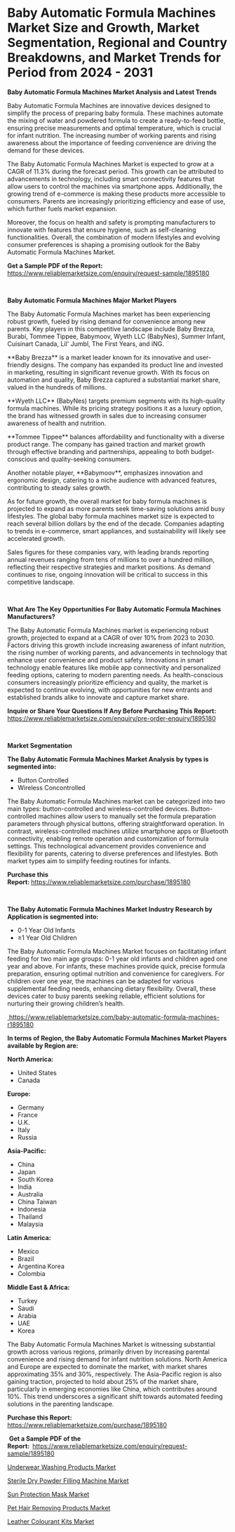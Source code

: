 <p><h1>Baby Automatic Formula Machines Market Size and Growth, Market Segmentation, Regional and Country Breakdowns, and Market Trends for Period from 2024 -  2031</h1></p><p><strong>Baby Automatic Formula Machines Market Analysis and Latest Trends</strong></p>
<p><p>Baby Automatic Formula Machines are innovative devices designed to simplify the process of preparing baby formula. These machines automate the mixing of water and powdered formula to create a ready-to-feed bottle, ensuring precise measurements and optimal temperature, which is crucial for infant nutrition. The increasing number of working parents and rising awareness about the importance of feeding convenience are driving the demand for these devices.</p><p>The Baby Automatic Formula Machines Market is expected to grow at a CAGR of 11.3% during the forecast period. This growth can be attributed to advancements in technology, including smart connectivity features that allow users to control the machines via smartphone apps. Additionally, the growing trend of e-commerce is making these products more accessible to consumers. Parents are increasingly prioritizing efficiency and ease of use, which further fuels market expansion. </p><p>Moreover, the focus on health and safety is prompting manufacturers to innovate with features that ensure hygiene, such as self-cleaning functionalities. Overall, the combination of modern lifestyles and evolving consumer preferences is shaping a promising outlook for the Baby Automatic Formula Machines Market.</p></p>
<p><strong>Get a Sample PDF of the Report:&nbsp;</strong> <a href="https://www.reliablemarketsize.com/enquiry/request-sample/1895180?utm_campaign=1590&utm_medium=2&utm_source=Github&utm_content=ia&utm_term=24102024&utm_id=baby-automatic-formula-machines">https://www.reliablemarketsize.com/enquiry/request-sample/1895180</a></p>
<p>&nbsp;</p>
<p><strong>Baby Automatic Formula Machines Major Market Players</strong></p>
<p><p>The Baby Automatic Formula Machines market has been experiencing robust growth, fueled by rising demand for convenience among new parents. Key players in this competitive landscape include Baby Brezza, Burabi, Tommee Tippee, Babymoov, Wyeth LLC (BabyNes), Summer Infant, Cuisinart Canada, Lil' Jumbl, The First Years, and iNG.</p><p>**Baby Brezza** is a market leader known for its innovative and user-friendly designs. The company has expanded its product line and invested in marketing, resulting in significant revenue growth. With its focus on automation and quality, Baby Brezza captured a substantial market share, valued in the hundreds of millions.</p><p>**Wyeth LLC** (BabyNes) targets premium segments with its high-quality formula machines. While its pricing strategy positions it as a luxury option, the brand has witnessed growth in sales due to increasing consumer awareness of health and nutrition.</p><p>**Tommee Tippee** balances affordability and functionality with a diverse product range. The company has gained traction and market growth through effective branding and partnerships, appealing to both budget-conscious and quality-seeking consumers.</p><p>Another notable player, **Babymoov**, emphasizes innovation and ergonomic design, catering to a niche audience with advanced features, contributing to steady sales growth.</p><p>As for future growth, the overall market for baby formula machines is projected to expand as more parents seek time-saving solutions amid busy lifestyles. The global baby formula machines market size is expected to reach several billion dollars by the end of the decade. Companies adapting to trends in e-commerce, smart appliances, and sustainability will likely see accelerated growth.</p><p>Sales figures for these companies vary, with leading brands reporting annual revenues ranging from tens of millions to over a hundred million, reflecting their respective strategies and market positions. As demand continues to rise, ongoing innovation will be critical to success in this competitive landscape.</p></p>
<p>&nbsp;</p>
<p><strong>What Are The Key Opportunities For Baby Automatic Formula Machines Manufacturers?</strong></p>
<p><p>The Baby Automatic Formula Machines market is experiencing robust growth, projected to expand at a CAGR of over 10% from 2023 to 2030. Factors driving this growth include increasing awareness of infant nutrition, the rising number of working parents, and advancements in technology that enhance user convenience and product safety. Innovations in smart technology enable features like mobile app connectivity and personalized feeding options, catering to modern parenting needs. As health-conscious consumers increasingly prioritize efficiency and quality, the market is expected to continue evolving, with opportunities for new entrants and established brands alike to innovate and capture market share.</p></p>
<p><strong>Inquire or Share Your Questions If Any Before Purchasing This Report:</strong> <a href="https://www.reliablemarketsize.com/enquiry/pre-order-enquiry/1895180?utm_campaign=1590&utm_medium=2&utm_source=Github&utm_content=ia&utm_term=24102024&utm_id=baby-automatic-formula-machines">https://www.reliablemarketsize.com/enquiry/pre-order-enquiry/1895180</a></p>
<p>&nbsp;</p>
<p><strong>Market Segmentation</strong></p>
<p><strong>The Baby Automatic Formula Machines Market Analysis by types is segmented into:</strong></p>
<p><ul><li>Button Controlled</li><li>Wireless Concontrolled</li></ul></p>
<p><p>The Baby Automatic Formula Machines market can be categorized into two main types: button-controlled and wireless-controlled devices. Button-controlled machines allow users to manually set the formula preparation parameters through physical buttons, offering straightforward operation. In contrast, wireless-controlled machines utilize smartphone apps or Bluetooth connectivity, enabling remote operation and customization of formula settings. This technological advancement provides convenience and flexibility for parents, catering to diverse preferences and lifestyles. Both market types aim to simplify feeding routines for infants.</p></p>
<p><strong>Purchase this Report:&nbsp;</strong><a href="https://www.reliablemarketsize.com/purchase/1895180?utm_campaign=1590&utm_medium=2&utm_source=Github&utm_content=ia&utm_term=24102024&utm_id=baby-automatic-formula-machines">https://www.reliablemarketsize.com/purchase/1895180</a></p>
<p>&nbsp;</p>
<p><strong>The Baby Automatic Formula Machines Market Industry Research by Application is segmented into:</strong></p>
<p><ul><li>0-1 Year Old Infants</li><li>≥1 Year Old Children</li></ul></p>
<p><p>The Baby Automatic Formula Machines Market focuses on facilitating infant feeding for two main age groups: 0-1 year old infants and children aged one year and above. For infants, these machines provide quick, precise formula preparation, ensuring optimal nutrition and convenience for caregivers. For children over one year, the machines can be adapted for various supplemental feeding needs, enhancing dietary flexibility. Overall, these devices cater to busy parents seeking reliable, efficient solutions for nurturing their growing children’s health.</p></p>
<p><a href="https://www.reliablemarketsize.com/baby-automatic-formula-machines-r1895180?utm_campaign=1590&utm_medium=2&utm_source=Github&utm_content=ia&utm_term=24102024&utm_id=baby-automatic-formula-machines">&nbsp;https://www.reliablemarketsize.com/baby-automatic-formula-machines-r1895180</a></p>
<p><strong>In terms of Region, the Baby Automatic Formula Machines Market Players available by Region are:</strong></p>
<p>
    <p> <strong> North America: </strong>
        <ul>
            <li>United States</li>
            <li>Canada</li>
        </ul>
        </p> 
    <p> <strong> Europe: </strong>
        <ul>
            <li>Germany</li>
            <li>France</li>
            <li>U.K.</li>
            <li>Italy</li>
            <li>Russia</li>
        </ul>
        </p> 
    <p> <strong> Asia-Pacific: </strong>
        <ul>
            <li>China</li>
            <li>Japan</li>
            <li>South Korea</li>
            <li>India</li>
            <li>Australia</li>
            <li>China Taiwan</li>
            <li>Indonesia</li>
            <li>Thailand</li>
            <li>Malaysia</li>
        </ul>
        </p> 
    <p> <strong> Latin America: </strong>
        <ul>
            <li>Mexico</li>
            <li>Brazil</li>
            <li>Argentina Korea</li>
            <li>Colombia</li>
        </ul>
        </p> 
    <p> <strong> Middle East & Africa: </strong>
        <ul>
            <li>Turkey</li>
            <li>Saudi</li>
            <li>Arabia</li>
            <li>UAE</li>
            <li>Korea</li>
        </ul>
    </p>
    </p>
<p><p>The Baby Automatic Formula Machines Market is witnessing substantial growth across various regions, primarily driven by increasing parental convenience and rising demand for infant nutrition solutions. North America and Europe are expected to dominate the market, with market shares approximating 35% and 30%, respectively. The Asia-Pacific region is also gaining traction, projected to hold about 25% of the market share, particularly in emerging economies like China, which contributes around 10%. This trend underscores a significant shift towards automated feeding solutions in the parenting landscape.</p></p>
<p><strong>Purchase this Report: </strong><a href="https://www.reliablemarketsize.com/purchase/1895180?utm_campaign=1590&utm_medium=2&utm_source=Github&utm_content=ia&utm_term=24102024&utm_id=baby-automatic-formula-machines">https://www.reliablemarketsize.com/purchase/1895180</a></p>
<p>&nbsp;<strong>Get a Sample PDF of the Report:&nbsp;&nbsp;</strong><a href="https://www.reliablemarketsize.com/enquiry/request-sample/1895180?utm_campaign=1590&utm_medium=2&utm_source=Github&utm_content=ia&utm_term=24102024&utm_id=baby-automatic-formula-machines">https://www.reliablemarketsize.com/enquiry/request-sample/1895180</a></p>
<p><strong></strong></p>
<p><p><a href="https://www.linkedin.com/pulse/in-depth-underwear-washing-products-market-review-size-0fl0f?utm_campaign=1590&utm_medium=2&utm_source=Github&utm_content=ia&utm_term=24102024&utm_id=baby-automatic-formula-machines">Underwear Washing Products Market</a></p><p><a href="https://www.linkedin.com/pulse/navigating-global-sterile-dry-powder-filling-machine-market-esnaf?utm_campaign=1590&utm_medium=2&utm_source=Github&utm_content=ia&utm_term=24102024&utm_id=baby-automatic-formula-machines">Sterile Dry Powder Filling Machine Market</a></p><p><a href="https://www.linkedin.com/pulse/charting-future-comprehensive-analysis-global-sun-protection-q0wuf?utm_campaign=1590&utm_medium=2&utm_source=Github&utm_content=ia&utm_term=24102024&utm_id=baby-automatic-formula-machines">Sun Protection Mask Market</a></p><p><a href="https://www.linkedin.com/pulse/key-drivers-pet-hair-removing-products-market-trends-future-3xfkf?utm_campaign=1590&utm_medium=2&utm_source=Github&utm_content=ia&utm_term=24102024&utm_id=baby-automatic-formula-machines">Pet Hair Removing Products Market</a></p><p><a href="https://www.linkedin.com/pulse/decoding-leather-colourant-kits-industry-dynamics-strategic-v5ulf?utm_campaign=1590&utm_medium=2&utm_source=Github&utm_content=ia&utm_term=24102024&utm_id=baby-automatic-formula-machines">Leather Colourant Kits Market</a></p></p>